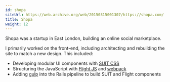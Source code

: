 ```yaml
---
id: shopa
siteUrl: https://web.archive.org/web/20150315001307/https://shopa.com/
title: Shopa
weight: 12
---
```


Shopa was a startup in East London, building an online social marketplace.

I primarily worked on the front-end, including architecting and rebuilding
the site to match a new design. This included:

* Developing modular UI components with [SUIT CSS](http://suitcss.github.io/)
* Structuring the JavaScript with [Flight JS](http://flightjs.github.io/) and
[webpack](http://webpack.github.io/)
* Adding [gulp](http://gulpjs.com) into the Rails pipeline to build SUIT and
Flight components
